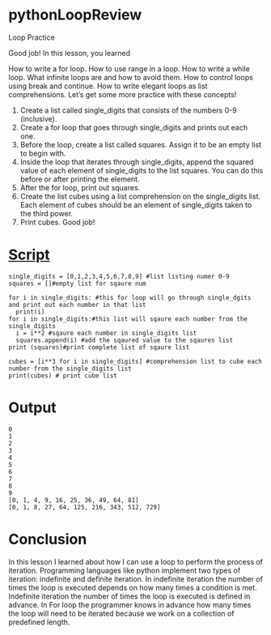 # pythonLoopReview
Loop Practice 

Good job! In this lesson, you learned

How to write a for loop.
How to use range in a loop.
How to write a while loop.
What infinite loops are and how to avoid them.
How to control loops using break and continue.
How to write elegant loops as list comprehensions.
Let’s get some more practice with these concepts!

1. Create a list called single_digits that consists of the numbers 0-9 (inclusive).
2. Create a for loop that goes through single_digits and prints out each one.
3. Before the loop, create a list called squares. Assign it to be an empty list to begin with.
4. Inside the loop that iterates through single_digits, append the squared value of each element of single_digits to the list squares. You can do this before or after printing the element.
5. After the for loop, print out squares.
6. Create the list cubes using a list comprehension on the single_digits list. Each element of cubes should be an element of single_digits taken to the third power.
7. Print cubes. Good job!

[Script](https://github.com/Fran0616/pythonLoopReview/blob/main/forExample.py)
= 

```
single_digits = [0,1,2,3,4,5,6,7,8,9] #list listing numer 0-9
squares = []#empty list for sqaure num

for i in single_digits: #this for loop will go through single_dgits and print out each number in that list
  print(i)
for i in single_digits:#this list will sqaure each number from the single_digits
  i = i**2 #sqaure each number in single_digits list
  squares.append(i) #add the sqaured value to the sqaures list 
print (squares)#print complete list of sqaure list 

cubes = [i**3 for i in single_digits] #comprehension list to cube each number from the single_digits list 
print(cubes) # print cube list
```
Output 
= 
```
0
1
2
3
4
5
6
7
8
9
[0, 1, 4, 9, 16, 25, 36, 49, 64, 81]
[0, 1, 8, 27, 64, 125, 216, 343, 512, 729]
```
Conclusion 
= 
In this lesson I learned about how I can use a loop to perform the process of iteration. Programming languages like python implement two types of iteration: indefinite and definite iteration. In indefinite iteration the number of times the loop is executed depends on how many times a condition is met. Indefinite iteration the number of times the loop is executed is defined in advance. In For loop the programmer knows in advance how many times the loop will need to be iterated because we work on a collection of predefined length. 
